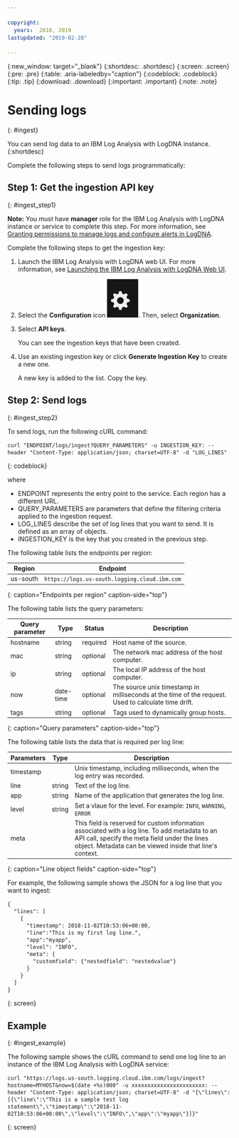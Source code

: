 ```yaml
---

copyright:
  years:  2018, 2019
lastupdated: "2019-02-28"

---
```


{:new_window: target="_blank"}
{:shortdesc: .shortdesc}
{:screen: .screen}
{:pre: .pre}
{:table: .aria-labeledby="caption"}
{:codeblock: .codeblock}
{:tip: .tip}
{:download: .download}
{:important: .important}
{:note: .note}

 
# Sending logs
{: #ingest}

You can send log data to an IBM Log Analysis with LogDNA instance. 
{:shortdesc}

Complete the following steps to send logs programmatically:

## Step 1: Get the ingestion API key 
{: #ingest_step1}

**Note:** You must have **manager** role for the IBM Log Analysis with LogDNA instance or service to complete this step. For more information, see [Granting permissions to manage logs and configure alerts in LogDNA](/docs/services/Log-Analysis-with-LogDNA?topic=LogDNA-work_iam#admin_user_logdna).

Complete the following steps to get the ingestion key:
    
1. Launch the IBM Log Analysis with LogDNA web UI. For more information, see [Launching the IBM Log Analysis with LogDNA Web UI](/docs/services/Log-Analysis-with-LogDNA?topic=LogDNA-view_logs#view_logs_step2).

2. Select the **Configuration** icon ![Configuration icon](images/admin.png). Then, select **Organization**. 

3. Select **API keys**.

    You can see the ingestion keys that have been created. 

4. Use an existing ingestion key or click **Generate Ingestion Key** to create a new one.

    A new key is added to the list. Copy the key.


## Step 2: Send logs
{: #ingest_step2}

To send logs, run the following cURL command:

```
curl "ENDPOINT/logs/ingest?QUERY_PARAMETERS" -u INGESTION_KEY: --header "Content-Type: application/json; charset=UTF-8" -d "LOG_LINES"
```
{: codeblock}

where 

* ENDPOINT represents the entry point to the service. Each region has a different URL.
* QUERY_PARAMETERS are parameters that define the filtering criteria applied to the ingestion request.
* LOG_LINES describe the set of log lines that you want to send. It is defined as an array of objects.
* INGESTION_KEY is the key that you created in the previous step.

The following table lists the endpoints per region:

| Region         | Endpoint                                             | 
|----------------|------------------------------------------------------|
| us-south       | `https://logs.us-south.logging.cloud.ibm.com`        |
{: caption="Endpoints per region" caption-side="top"} 


The following table lists the query parameters:

| Query parameter | Type       | Status     | Description |
|-----------------|------------|------------|-------------|
| hostname        | string     | required   | Host name of the source. |
| mac             | string     | optional   | The network mac address of the host computer.    |
| ip              | string     | optional   | The local IP address of the host computer.  | 
| now             | date-time  | optional   | The source unix timestamp in milliseconds at the time of the request. Used to calculate time drift.|
| tags            | string     | optional   | Tags used to dynamically group hosts. |
{: caption="Query parameters" caption-side="top"} 



The following table lists the data that is required per log line:

| Parameters     | Type       | Description                                   |
|----------------|------------|-----------------------------------------------|
| timestamp      |            | Unix timestamp, including milliseconds, when the log entry was recorded.       | 
| line           | string     | Text of the log line.                                     |
| app            | string     | Name of the application that generates the log line.  |
| level          | string     | Set a vlaue for the level. For example: `INFO`, `WARNING`, `ERROR` |
| meta           |            | This field is reserved for custom information associated with a log line. To add metadata to an API call, specify the meta field under the lines object. Metadata can be viewed inside that line's context.                      |
{: caption="Line object fields" caption-side="top"} 

For example, the following sample shows the JSON for a log line that you want to ingest:

```
{ 
  "lines": [ 
    { 
      "timestamp": 2018-11-02T10:53:06+00:00, 
      "line":"This is my first log line.", 
      "app":"myapp",
      "level": "INFO",
      "meta": {
        "customfield": {"nestedfield": "nestedvalue"}
      }
    }
  ] 
}
```
{: screen}


## Example
{: #ingest_example}

The following sample shows the cURL command to send one log line to an instance of the IBM Log Analysis with LogDNA service: 

```
curl "https://logs.us-south.logging.cloud.ibm.com/logs/ingest?hostname=MYHOST&now=$(date +%s)000" -u xxxxxxxxxxxxxxxxxxxxxxx: --header "Content-Type: application/json; charset=UTF-8" -d "{\"lines\":[{\"line\":\"This is a sample test log statement\",\"timestamp\":\"2018-11-02T10:53:06+00:00\",\"level\":\"INFO\",\"app\":\"myapp\"}]}"
```
{: screen}

